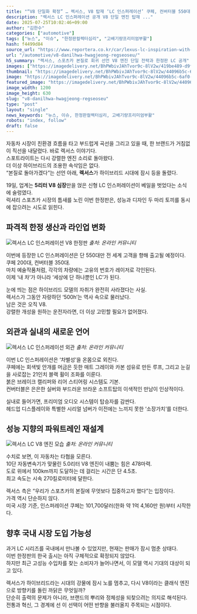 ```yaml
---
title: "“V8 단일화 확정” … 렉서스, V8 탑재 ‘LC 인스퍼레이션’ 쿠페, 컨버터블 550대 한정 출시"
description: "렉서스 LC 인스퍼레이션 공개 V8 단일 엔진 탑재 ..."
date: 2025-07-25T10:02:46+09:00
author: "김한수"
categories: ["automotive"]
tags: ["뉴스", "이슈", "한정판컬렉터심리", "고배기량프리미엄부활"]
hash: f4499d84
source_url: "https://www.reportera.co.kr/car/lexus-lc-inspiration-with-v8/"
url: "/automotive/v8-danilhwa-hwagjeong-regseoseu/"
h5_summary: "렉서스, 스포츠카 본질로 회귀 선언 V8 엔진 단일 전략과 한정판 LC 공개"
images: ["https://imagedelivery.net/BhPWbivJAhTvor9c-8lV2w/419be489-d9ff-4413-499d-6358af675500/public", "https://imagedelivery.net/BhPWbivJAhTvor9c-8lV2w/44096b5c-6af0-4976-26d8-6ab8c0ade700/public", "https://imagedelivery.net/BhPWbivJAhTvor9c-8lV2w/82b5c978-1437-44db-c85e-9b5c288ac100/public", "https://imagedelivery.net/BhPWbivJAhTvor9c-8lV2w/b8a3e8c3-258f-4b12-9582-eb7997882400/public"]
thumbnail: "https://imagedelivery.net/BhPWbivJAhTvor9c-8lV2w/44096b5c-6af0-4976-26d8-6ab8c0ade700/public"
image: "https://imagedelivery.net/BhPWbivJAhTvor9c-8lV2w/44096b5c-6af0-4976-26d8-6ab8c0ade700/public"
featured_image: "https://imagedelivery.net/BhPWbivJAhTvor9c-8lV2w/44096b5c-6af0-4976-26d8-6ab8c0ade700/public"
image_width: 1200
image_height: 630
slug: "v8-danilhwa-hwagjeong-regseoseu"
type: "post"
layout: "single"
news_keywords: "뉴스, 이슈, 한정판컬렉터심리, 고배기량프리미엄부활"
robots: "index, follow"
draft: false
---
```


자동차 시장이 친환경 흐름을 타고 부드럽게 곡선을 그리고 있을 때, 한 브랜드가 거침없이 직선을 내달렸다. 바로 렉서스 이야기다.  
스포트라이트는 다시 강렬한 엔진 소리로 돌아왔다.  
더 이상 하이브리드의 조용한 속삭임은 없다.  
“본질로 돌아가겠다”는 선언 아래, **렉서스**가 하이브리드 시대에 잠시 등을 돌렸다.

19일, 업계는 **5리터 V8 심장**만을 얹은 신형 LC 인스퍼레이션이 베일을 벗었다는 소식에 술렁였다.  
럭셔리 스포츠카 시장의 틈새를 노린 이번 한정판은, 성능과 디자인 두 마리 토끼를 동시에 잡으려는 시도로 읽힌다.

## 파격적 한정 생산과 라인업 변화

![렉서스 LC 인스퍼레이션 V8 한정판](https://imagedelivery.net/BhPWbivJAhTvor9c-8lV2w/b8a3e8c3-258f-4b12-9582-eb7997882400/public)
*출처: 온라인 커뮤니티*


이번에 등장한 LC 인스퍼레이션은 단 550대만 전 세계 고객을 향해 출고될 예정이다.  
쿠페 200대, 컨버터블 350대.  
마치 예술작품처럼, 각각의 차량에는 고유의 번호가 레이저로 각인된다.  
이제 ‘내 차’가 아니라 ‘세상에 단 하나뿐인 LC’가 된다.

눈에 띄는 점은 하이브리드 모델의 자취가 완전히 사라졌다는 사실.  
렉서스가 그동안 자랑하던 ‘500h’는 역사 속으로 물러났다.  
남은 것은 오직 V8.  
강렬한 개성을 원하는 운전자라면, 더 이상 고민할 필요가 없어졌다.

## 외관과 실내의 새로운 언어

![렉서스 LC 인스퍼레이션 외관](https://imagedelivery.net/BhPWbivJAhTvor9c-8lV2w/419be489-d9ff-4413-499d-6358af675500/public)
*출처: 온라인 커뮤니티*


이번 LC 인스퍼레이션은 ‘차별성’을 온몸으로 외친다.  
쿠페에는 회색빛 안개를 머금은 듯한 매트 그레이와 카본 섬유로 만든 루프, 그리고 눈길을 사로잡는 21인치 블랙 휠이 조화를 이룬다.  
붉은 브레이크 캘리퍼와 리어 스티어링 시스템도 기본.  
컨버터블은 은은한 실버와 부드러운 브라운 소프트탑의 이색적인 만남이 인상적이다.

실내로 들어가면, 프리미엄 오디오 시스템이 탑승자를 감싼다.  
헤드업 디스플레이와 특별한 시리얼 넘버가 이전에는 느끼지 못한 ‘소장가치’를 더한다.

## 성능 지향의 파워트레인 재설계

![렉서스 LC V8 엔진 모습](https://imagedelivery.net/BhPWbivJAhTvor9c-8lV2w/82b5c978-1437-44db-c85e-9b5c288ac100/public)
*출처: 온라인 커뮤니티*


수치로 보면, 이 자동차는 타협을 모른다.  
10단 자동변속기가 맞물린 5.0리터 V8 엔진이 내뿜는 힘은 478마력.  
도로 위에서 100km까지 도달하는 데 걸리는 시간은 단 4.5초.  
최고 속도는 시속 270킬로미터에 달한다.

렉서스 측은 “우리가 스포츠카의 본질에 무엇보다 집중하고자 했다”는 입장이다.  
가격 역시 단순하지 않다.  
미국 시장 기준, 인스퍼레이션 쿠페는 101,700달러(한화 약 1억 4,160만 원)부터 시작한다.

## 향후 국내 시장 도입 가능성

과거 LC 시리즈를 국내에서 만나볼 수 있었지만, 현재는 판매가 잠시 멈춘 상태다.  
이번 한정판의 한국 출시는 아직 구체적으로 확정되지 않았다.  
하지만 최근 고성능 수입차를 찾는 소비자가 늘어나면서, 이 모델 역시 기대의 대상이 되고 있다.

렉서스가 하이브리드라는 시대의 강물에 잠시 노를 멈추고, 다시 V8이라는 클래식 엔진으로 방향키를 돌린 까닭은 무엇일까?  
단순히 출력의 문제가 아니라, 브랜드의 뿌리와 정체성을 되찾으려는 의지로 해석된다.  
전통과 혁신, 그 경계에 선 이 선택이 어떤 반향을 불러올지 주목되는 시점이다.

